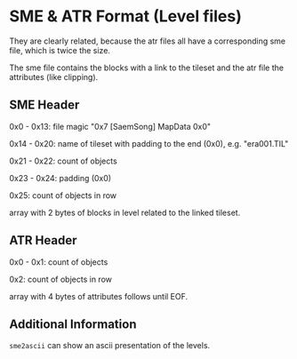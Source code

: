 SME & ATR Format (Level files)
==============================

They are clearly related, because the atr files all have a corresponding sme
file, which is twice the size.

The sme file contains the blocks with a link to the tileset and the atr
file the attributes (like clipping).

SME Header
----------

0x0 - 0x13: file magic "0x7 [SaemSong] MapData 0x0"

0x14 - 0x20: name of tileset with padding to the end (0x0), e.g. "era001.TIL"

0x21 - 0x22: count of objects

0x23 - 0x24: padding (0x0)

0x25: count of objects in row

array with 2 bytes of blocks in level related to the linked tileset.

ATR Header
----------

0x0 - 0x1: count of objects

0x2: count of objects in row

array with 4 bytes of attributes follows until EOF.

Additional Information
----------------------

```sme2ascii``` can show an ascii presentation of the levels.
